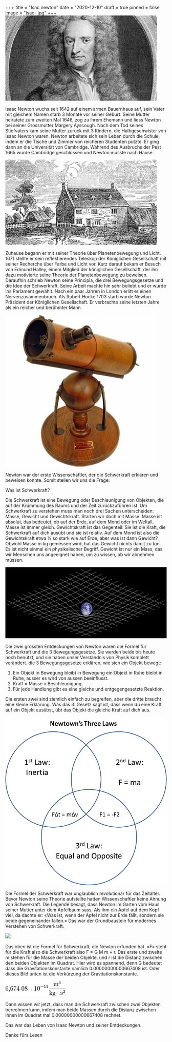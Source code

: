 +++
title = "Isac newton"
date = "2020-12-10"
draft = true
pinned = false
image = "isac-.jpg"
+++
![Isac Newton](isac-.jpg)



Isaac Newton wuchs seit 1642 auf einem armen Bauernhaus auf, sein Vater mit gleichem Namen starb 3 Monate vor seiner Geburt. Seine Mutter heiratete zum zweiten Mal 1646, zog zu ihrem Ehemann und liess Newton bei seiner Grossmutter Margery Ayscough. Nach dem Tod seines Stiefvaters kam seine Mutter zurück mit 3 Kindern, die Halbgeschwister von Isaac Newton waren. Newton arbeitete sich sein Leben durch die Schule, indem er die Tische und Zimmer von reicheren Studenten putzte. Er ging dann an die Universität von Cambridge. Während des Ausbruchs der Pest 1665 wurde Cambridge geschlossen und Newton musste nach Hause.



![Newtons zuhause ](download.jpg)



Zuhause begann er mit seiner Theorie über Planetenbewegung und Licht. 1671 stellte er sein reflektierendes Teleskop der Königlichen Gesellschaft mit seiner Recherche über Farbe und Licht vor. Kurz darauf bekam er Besuch von Edmund Halley, einem Mitglied der königlichen Gesellschaft, der ihn dazu motivierte seine Theorie der Planetenbewegung zu beweisen. Daraufhin schrieb Newton seine Principia, die drei Bewegungsgesetze und die Idee der Schwerkraft. Seine Arbeit machte hin sehr beliebt und er wurde ins Parlament gewählt. Nach ein paar Jahren in London erlitt er einen Nervenzusammenbruch. Als Robert Hocke 1703 starb wurde Newton Präsident der Königlichen Gesellschaft. Er verbrachte seine letzten Jahre als ein reicher und berühmter Mann.



![newtons reflektirendes teleskop](downd.jpg)



Newton war der erste Wissenschaftler, der die Schwerkraft erklären und beweisen konnte. Somit stellen wir uns die Frage:

Was ist Schwerkraft?

Die Schwerkraft ist eine Bewegung oder Beschleunigung von Objekten, die auf der Krümmung des Raums und der Zeit zurückzuführen ist. Um Schwerkraft zu verstehen muss man noch drei Sachen unterscheiden: Masse, Gewicht und Gewichtskraft. Starten wir doch mit Masse. Masse ist absolut, das bedeutet, ob auf der Erde, auf dem Mond oder im Weltall, Masse ist immer gleich. Gewichtskraft ist das Gegenteil: Sie ist die Kraft, die Schwerkraft auf dich ausübt und sie ist relativ. Auf dem Mond ist also die Gewichtskraft etwa ⅙ so stark wie auf Erde, aber was ist dann Gewicht? Obwohl Masse in kg gemessen wird, hat das Gewicht nichts damit zu tun. Es ist nicht einmal ein physikalischer Begriff. Gewicht ist nur ein Mass, das wir Menschen uns angeeignet haben, um zu wissen, ob wir abnehmen müssen.



![](download.png)

Die zwei grössten Entdeckungen von Newton waren die Formel für Schwerkraft und die 3 Bewegungsgesetze. Sie werden beide bis heute noch benutzt, und sie haben unser Verständnis von Physik komplett verändert. die 3 Bewegungsgesetze erklären, wie sich ein Objekt bewegt:

1. Ein Objekt in Bewegung bleibt in Bewegung ein Objekt in Ruhe bleibt in Ruhe, ausser es wird von aussen beeinflusst.
2. Kraft = Masse x Beschleunigung.
3. Für jede Handlung gibt es eine gleiche und entgegengesetzte Reaktion.

Die ersten zwei sind ziemlich einfach zu begreifen, aber die dritte braucht eine kleine Erklärung. Was das 3. Gesetz sagt ist, dass wenn du eine Kraft auf ein Objekt ausübst, übt das Objekt die gleiche Kraft auf dich aus.

![](doload.png)

Die Formel der Schwerkraft war unglaublich revolutionär für das Zeitalter. Bevor Newton seine Theorie aufstellte hatten Wissenschaftler keine Ahnung von Schwerkraft. Die Legende besagt, dass Newton im Garten vom Haus seiner Mutter unter dem Apfelbaum sass. Als ihm ein Apfel auf dem Kopf viel, da dachte er: «Was ist, wenn der Apfel nicht zur Erde fällt, sondern sie beide gegeneinander fallen.» Das war der Grundbaustein für modernes Verstehen von Schwerkraft.

![](https://render.fineartamerica.com/images/rendered/default/poster/8.000/4.250/break/images-medium-5/newtons-law-of-universal-gravitation-science-photo-library.jpg)



Das oben ist die Formel für Schwerkraft, die Newton erfunden hat. «F» steht für die Kraft also die Schwerkraft also F = G M m ÷ r. Das erste und zweite m stehen für die Masse der beiden Objekte, und r ist die Distanz zwischen den beiden Objekten im Quadrat. Hier wird es spannend, denn G bedeutet dass die Gravitationskonstante nämlich 0.00000000000667408 ist. Oder dieses Bild unten ist die Verkürzung der Gravitationskonstante.



![](wnload-1-.png)



Dann wissen wir jetzt, dass man die Schwerkraft zwischen zwei Objekten berechnen kann, indem man beide Massen durch die Distanz zwischen ihnen im Quadrat mal 0.00000000000667408 rechnet.

Das war das Leben von Isaac Newton und seiner Entdeckungen.

Danke fürs Lesen